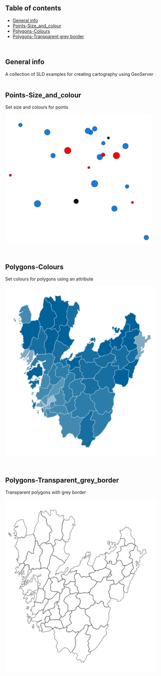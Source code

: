 ## Table of contents
* [General info](#general-info)
* [Points-Size_and_colour](#Points-Size_and_colour)
* [Polygons-Colours](#Polygons-Colours)
* [Polygons-Transparent grey border](#Polygons-Transparent_grey_border)
<br/>

## General info
A collection of SLD examples for creating cartography using GeoServer
<br/><br/>

## Points-Size_and_colour
Set size and colours for points

![Image description](https://github.com/magnusnil/GeoServer-SLD/blob/main/Points-Size_and_colour.JPG)

<br/>

## Polygons-Colours
Set colours for polygons using an attribute

![Image description](https://github.com/magnusnil/GeoServer-SLD/blob/main/Polygons-Colours.JPG)

<br/>

## Polygons-Transparent_grey_border
Transparent polygons with grey border

![Image description](https://github.com/magnusnil/GeoServer-SLD/blob/main/Polygons-Transparent_grey_border.JPG)

<br/>
